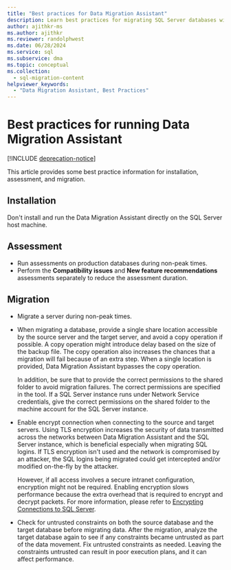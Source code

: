 ```yaml
---
title: "Best practices for Data Migration Assistant"
description: Learn best practices for migrating SQL Server databases with Data Migration Assistant, including information about installation, assessment, and migration.
author: ajithkr-ms
ms.author: ajithkr
ms.reviewer: randolphwest
ms.date: 06/28/2024
ms.service: sql
ms.subservice: dma
ms.topic: conceptual
ms.collection:
  - sql-migration-content
helpviewer_keywords:
  - "Data Migration Assistant, Best Practices"
---
```


# Best practices for running Data Migration Assistant

[!INCLUDE [deprecation-notice](includes/deprecation-notice.md)]

This article provides some best practice information for installation, assessment, and migration.

## Installation

Don't install and run the Data Migration Assistant directly on the SQL Server host machine.

## Assessment

- Run assessments on production databases during non-peak times.
- Perform the **Compatibility issues** and **New feature recommendations** assessments separately to reduce the assessment duration.

## Migration

- Migrate a server during non-peak times.

- When migrating a database, provide a single share location accessible by the source server and the target server, and avoid a copy operation if possible. A copy operation might introduce delay based on the size of the backup file. The copy operation also increases the chances that a migration will fail because of an extra step. When a single location is provided, Data Migration Assistant bypasses the copy operation.

    In addition, be sure that to provide the correct permissions to the shared folder to avoid migration failures. The correct permissions are specified in the tool. If a SQL Server instance runs under Network Service credentials, give the correct permissions on the shared folder to the machine account for the SQL Server instance.

- Enable encrypt connection when connecting to the source and target servers. Using TLS encryption increases the security of data transmitted across the networks between Data Migration Assistant and the SQL Server instance, which is beneficial especially when migrating SQL logins. If TLS encryption isn't used and the network is compromised by an attacker, the SQL logins being migrated could get intercepted and/or modified on-the-fly by the attacker.

    However, if all access involves a secure intranet configuration, encryption might not be required. Enabling encryption slows performance because the extra overhead that is required to encrypt and decrypt packets. For more information, please refer to [Encrypting Connections to SQL Server](/previous-versions/sql/sql-server-2008-r2/ms189067(v=sql.105)).

- Check for untrusted constraints on both the source database and the target database before migrating data. After the migration, analyze the target database again to see if any constraints became untrusted as part of the data movement. Fix untrusted constraints as needed. Leaving the constraints untrusted can result in poor execution plans, and it can affect performance.
